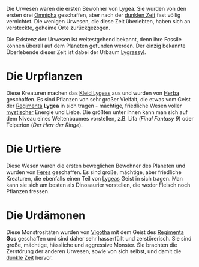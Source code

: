 Die Urwesen waren die ersten Bewohner von Lygea. Sie wurden von den ersten drei [Omnipha](Die%20Omnipha) geschaffen, aber nach der [dunklen Zeit](Die%20Dunkle%20Zeit.md) fast völlig vernichtet. Die wenigen Urwesen, die diese Zeit überlebten, haben sich an versteckte, geheime Orte zurückgezogen.

Die Existenz der Urwesen ist weitestgehend bekannt, denn ihre Fossile können überall auf dem Planeten gefunden werden. Der einzig bekannte Überlebende dieser Zeit ist dabei der Urbaum [Lygrassyl](Lygrassyl.md).

# Die Urpflanzen
Diese Kreaturen machen das [Kleid Lygeas](Lygeas%20Kleid.md) aus und wurden von [Herba](Die%20Omnipha#Herba) geschaffen. Es sind Pflanzen von sehr großer Vielfalt, die etwas vom Geist der [Regimenta](Die%20Regimenta) **Lygea** in sich tragen - mächtige, friedliche Wesen voller [mystischer](Die%20Mystik) Energie und Liebe.
Die größten unter ihnen kann man sich auf dem Niveau eines Weltenbaumes vorstellen, z.B. Lifa (*Final Fantasy 9*) oder Telperion (*Der Herr der Ringe*).
# Die Urtiere
Diese Wesen waren die ersten beweglichen Bewohner des Planeten und wurden von [Feres](Die%20Omnipha#Feres) geschaffen. Es sind große, mächtige, aber friedliche Kreaturen, die ebenfalls einen Teil von [Lygeas](Die%20Regimenta) Geist in sich tragen. Man kann sie sich am besten als Dinosaurier vorstellen,
die weder Fleisch noch Pflanzen fressen.
# Die Urdämonen
Diese Monstrositäten wurden von [Vigotha](Die%20Omnipha#Vigotha) mit dem Geist des [Regimenta](Die%20Regimenta) **Gos** geschaffen und sind daher sehr hasserfüllt und zerstörerisch. Sie sind große, mächtige, hässliche und aggressive Monster. Sie brachten die Zerstörung der anderen Urwesen, sowie von sich
selbst, und damit die [dunkle Zeit](Die%20Dunkle%20Zeit.md) hervor.